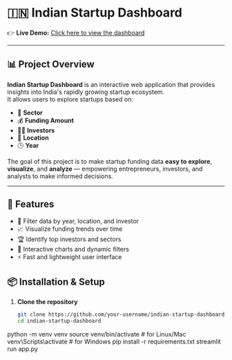 # 🇮🇳 Indian Startup Dashboard

👉 **Live Demo:** [Click here to view the dashboard](PASTE_YOUR_PRODUCT_LINK_HERE)

---

## 📊 Project Overview

**Indian Startup Dashboard** is an interactive web application that provides insights into India's rapidly growing startup ecosystem.  
It allows users to explore startups based on:

- 🏢 **Sector**
- 💰 **Funding Amount**
- 👨‍💼 **Investors**
- 📍 **Location**
- 🕒 **Year**

The goal of this project is to make startup funding data **easy to explore**, **visualize**, and **analyze** — empowering entrepreneurs, investors, and analysts to make informed decisions.

---

## 🚀 Features

- 📅 Filter data by year, location, and investor  
- 📈 Visualize funding trends over time  
- 🏆 Identify top investors and sectors  
- 🧭 Interactive charts and dynamic filters  
- ⚡ Fast and lightweight user interface



## 📦 Installation & Setup

1. **Clone the repository**
   ```bash
   git clone https://github.com/your-username/indian-startup-dashboard.git
   cd indian-startup-dashboard
python -m venv venv
source venv/bin/activate      # for Linux/Mac
venv\Scripts\activate         # for Windows
pip install -r requirements.txt
streamlit run app.py
